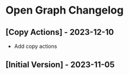 # Open Graph Changelog

## [Copy Actions] - 2023-12-10

- Add copy actions

## [Initial Version] - 2023-11-05